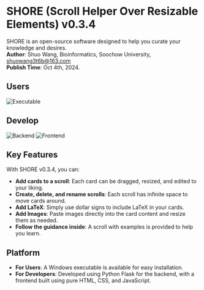 # SHORE (Scroll Helper Over Resizable Elements) v0.3.4
SHORE is an open-source software designed to help you curate your knowledge and desires.  
**Author**: Shuo Wang, Bioinformatics, Soochow University, shuowang3t6b@163.com  
**Publish Time**: Oct 4th, 2024.

## Users
![Executable](https://img.shields.io/badge/Platform-Windows%20Executable-orange)

## Develop
![Backend](https://img.shields.io/badge/Language-Python-blue)
![Frontend](https://img.shields.io/badge/Frontend-HTML%2C%20CSS%2C%20JavaScript-brightgreen)

## Key Features
With SHORE v0.3.4, you can:
- **Add cards to a scroll**: Each card can be dragged, resized, and edited to your liking.
- **Create, delete, and rename scrolls**: Each scroll has infinite space to move cards around.
- **Add LaTeX**: Simply use dollar signs to include LaTeX in your cards.
- **Add Images**: Paste images directly into the card content and resize them as needed.
- **Follow the guidance inside**: A scroll with examples is provided to help you learn.

## Platform
- **For Users**: A Windows executable is available for easy installation.
- **For Developers**: Developed using Python Flask for the backend, with a frontend built using pure HTML, CSS, and JavaScript.
